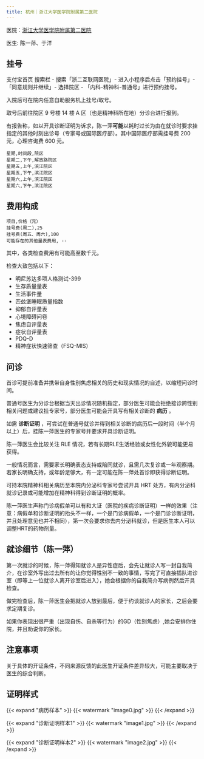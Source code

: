```yaml
---
title: 杭州｜浙江大学医学院附属第二医院
---
```


医院：[浙江大学医学院附属第二医院](https://amap.com/place/B023B19TSO)

医生: 陈一萍、于洋

## 挂号

支付宝首页 搜索栏 - 搜索「浙二互联网医院」- 进入小程序后点击「预约挂号」-「同意规则并继续」- 选择院区 - 「内科-精神科-普通号」进行预约挂号。

入院后可在院内任意自助服务机上挂号/取号。

取号后前往院区 9 号楼 14 楼 A 区（也是精神科所在地）分诊台进行报到。

有报告称，如以开具诊断证明为诉求，陈一萍**可能**以耗时过长为由在就诊时要求挂指定的其他时刻出诊号（专家号或国际医疗部）。其中国际医疗部需挂号费 200 元，心理咨询费 600 元。

```csv
星期,时间段,院区
星期二,下午,解放路院区
星期五,上午,滨江院区
星期五,下午,滨江院区
星期六,上午,滨江院区
星期六,下午,滨江院区
```

## 费用构成

```csv
项目,价格（元）
挂号费(周二),25
挂号费(周五、周六),100
可能存在的其他量表费用, --
```

其中，各类检查费用有可能高至数千元。

检查大致包括以下：

- 明尼苏达多项人格测试-399
- 生存质量量表
- 生活事件量
- 匹兹堡睡眠质量指数
- 抑郁自评量表
- 心境障碍问卷
- 焦虑自评量表
- 症状自评量表
- PDQ-D
- 精神症状快速筛查（FSQ-MIS）

## 问诊

首诊可提前准备并携带自身性别焦虑相关的历史和现实情况的自述，以缩短问诊时间。

普通号医生为分诊台根据当天出诊情况随机指定，部分医生可能会拒绝接诊跨性别相关问题或建议挂专家号，部分医生可能会开具写有相关诊断的 **病历** 。

如需 **诊断证明** ，可尝试在普通号就诊并得到相关诊断的病历后一段时间（半个月以上）后，挂陈一萍医生的专家号并要求开具诊断证明。

陈一萍医生会比较关注 RLE 情况，若有长期RLE生活经验或女性化外貌可能更易获得。

一般情况而言，需要家长明确表态支持或陪同就诊，且需几次复诊或一年观察期。若家长明确支持，或年龄足够大，有一定可能在陈一萍处首诊即获得诊断证明。

可持本院精神科相关病历至本院内分泌科专家号尝试开具 HRT 处方，有内分泌科就诊记录或可能增加在精神科得到诊断证明的概率。

陈一萍医生声称门诊病假单可以有和大证（医院的疾病诊断证明）一样的效果（注意：病假单和诊断证明的抬头不一样，一个是门诊病假单，一个是门诊诊断证明，并且处理意见也并不相同），第一次会要求你去内分泌科就诊，但是医生本人可以调整HRT的药物剂量。

## 就诊细节（陈一萍）

第一次就诊的时候，陈一萍得知就诊人是异性症后，会先让就诊人写一封自我简介，在诊室外写出过去所有的让你觉得性别不一致的事情，写完了可直接插队进诊室（即等上一位就诊人离开诊室后进入），她会根据你的自我简介写病例然后开具检查。

做完检查后，陈一萍医生会把就诊人放到最后，便于约谈就诊人的家长，之后会要求定期复诊。

如果你表现出很严重（出现自伤、自杀等行为）的GD（性别焦虑）,她会安排你住院，并且劝说你的家长。

## 注意事项

关于具体的开证条件，不同来源反馈的此医生开证条件差异较大，可能主要取决于医生的综合判断。

## 证明样式

{{< expand "病历样本" >}} {{< watermark "image0.jpg" >}} {{< /expand >}}

{{< expand "诊断证明样本1" >}} {{< watermark "image1.jpg" >}} {{< /expand >}}

{{< expand "诊断证明样本2" >}} {{< watermark "image2.jpg" >}} {{< /expand >}}
